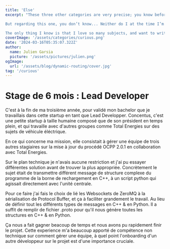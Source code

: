 ```yaml
---
title: 'Else'
excerpt: "These three other categories are very precise; you know before browsing the site what you’ll find.

But regarding this one, you don’t know... Neither do I at the time I’m writing it.

The only thing I know is that I love so many subjects, and want to write about them. I needed a place to host them"
coverImage: '/assets/categories/curious.png'
date: '2024-03-16T05:35:07.322Z'
author:
  name: Julien Garsia
  picture: '/assets/pictures/julien.png'
ogImage:
  url: '/assets/blog/dynamic-routing/cover.jpg'
tag: '/curious'
---
```



# Stage de 6 mois : Lead Developer

C'est à la fin de ma troisième année, pour validé mon bachelor que je travaillais dans cette startup en tant que Lead Developper. Concentus, c'est une petite startup à taille humaine composé que de son président en temps plein, et qui travaille avec d'autres groupes comme Total Energies sur des sujets de véhicule éléctrique.

En ce qui concerne ma mission, elle consistait à gérer une équipe de trois autres stagiaires sur la mise à jour du procédé OCPP 2.0.1 en collaboration avec Total Energies.

Sur le plan technique je n'avais aucune restriction et j'ai pu essayer différentes solution avant de trouver la plus appropriée. Concrètement le sujet était de transmettre différent message de structure complexe du programme de la borne de rechargement en C++, à un script python qui agissait directement avec l'unité centrale. 

Pour ce faire j'ai fais le choix de lié les Websockets de ZeroMQ à la sérialisation de Protocol Buffer, et ça à faciliter grandement le travail. Au lieu de définir tout les différents types de messages en C++ & en Python. Il a suffit de remplir de fichier .proto pour qu'il nous génère toutes les structures en C++ & en Python.

Ça nous a fait gagner beacoup de temps et nous avons pu rapidement finir le projet. Cette experience m'a beaucoup apporté de compétence non technique sur comment gérer une équipe, à quel point l'onboarding d'un autre développeur sur le projet est d'une importance cruciale.


